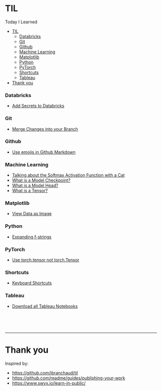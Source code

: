 # TIL
Today I Learned

- [TIL](#til)
    - [Databricks](#databricks)
    - [Git](#git)
    - [Github](#github)
    - [Machine Learning](#machine-learning)
    - [Matplotlib](#matplotlib)
    - [Python](#python)
    - [PyTorch](#pytorch)
    - [Shortcuts](#shortcuts)
    - [Tableau](#tableau)
- [Thank you](#thank-you)

### Databricks
- [Add Secrets to Databricks](databricks/adding_secrets.md)

### Git
- [Merge Changes into your Branch](git/merge_changes_into_branch.md)

### Github
- [Use emojis in Github Markdown](github/use_emojis_in_github.md)

### Machine Learning
- [Talking about the Softmax Activation Function with a Cat](machine_learning/softmax_activation_function.md)
- [What is a Model Checkpoint?](machine_learning/what_is_a_checkpoint.md)
- [What is a Model Head?](machine_learning/what_is_a_model_head.md)
- [What is a Tensor?](machine_learning/what_is_a_tensor.md)

### Matplotlib
- [View Data as Image](matplotlib/view_data_as_image.md)

### Python
- [Expanding f-strings](python/expanding_f_strings.md)

### PyTorch
- [Use torch.tensor not torch.Tensor](pytorch/tensor_vs_Tensor.md)

### Shortcuts
- [Keyboard Shortcuts](shortcuts/keyboard_shortcuts.md)

### Tableau
- [Download all Tableau Notebooks](tableau/download_notebooks.md)

<br>
<br>
<br>
  
***
# Thank you
Inspired by:
* https://github.com/jbranchaud/til
* https://github.com/readme/guides/publishing-your-work
* https://www.swyx.io/learn-in-public/